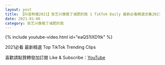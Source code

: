 ```yaml
---
layout: post
title: 【抖音熱搜2021】张艺兴像极了减肥的我 1 TikTok Daily 最新必看精選合集2021 01 06
date: 2021-01-06
category: 张艺兴像极了减肥的我
---
```


{% include youtube-video.html id="eaQS1IXD1tk" %}

2021必看 最新精選 Top TikTok Trending Clips

喜歡請點贊轉發加訂閱 Like & Subscribe：[YouTube](https://www.youtube.com/channel/UCAoR7VcanIPd04uEq_GIylA/videos)

